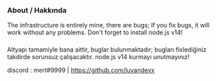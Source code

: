 ### About / Hakkında
The infrastructure is entirely mine, there are bugs; If you fix bugs, it will work without any problems.
Don't forget to install node.js v14!
###
Altyapı tamamiyle bana aittir, buglar bulunmaktadır; bugları fixlediğiniz takdirde sorunsuz çalışacaktır.
node.js v14 kurmayı unutmayınız!

discord : mert#9999 | https://github.com/luvandevx
